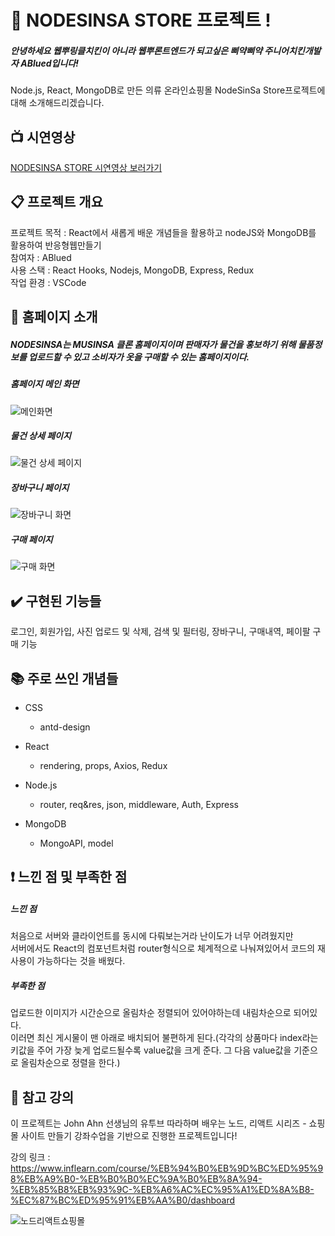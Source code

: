 # :dress: NODESINSA STORE 프로젝트 !

##### 안녕하세요 웹뿌링클치킨이 아니라 웹뿌론트엔드가 되고싶은 삐약삐약 주니어치킨개발자 ABlued입니다!

Node.js, React, MongoDB로 만든 의류 온라인쇼핑몰 NodeSinSa Store프로젝트에 대해 소개해드리겠습니다.
  
:tv: 시연영상
---
[NODESINSA STORE 시연영상 보러가기](https://www.youtube.com/watch?v=69AcwVrjjqY)
  

:clipboard: 프로젝트 개요
---

프로젝트 목적 : React에서 새롭게 배운 개념들을 활용하고 nodeJS와 MongoDB를 활용하여 반응형웹만들기  
참여자 : ABlued  
사용 스택 : React Hooks, Nodejs, MongoDB, Express, Redux  
작업 환경 : VSCode  
  
:wave: 홈페이지 소개
---
##### NODESINSA는 MUSINSA 클론 홈페이지이며 판매자가 물건을 홍보하기 위해 물품정보를 업로드할 수 있고 소비자가 옷을 구매할 수 있는 홈페이지이다. 
##### 홈페이지 메인 화면
![메인화면](https://user-images.githubusercontent.com/53801395/121455314-304a5580-c9df-11eb-97cd-2d83afe23845.jpg)
  
##### 물건 상세 페이지
![물건 상세 페이지](https://user-images.githubusercontent.com/53801395/121455317-32141900-c9df-11eb-9a6c-6dafb7b48d51.jpg)
  
##### 장바구니 페이지
![장바구니 화면](https://user-images.githubusercontent.com/53801395/121455689-de55ff80-c9df-11eb-9bb1-3de501e0a97e.jpg)
  
##### 구매 페이지
![구매 화면](https://user-images.githubusercontent.com/53801395/121455693-df872c80-c9df-11eb-8875-903248cfdcef.jpg)
  

:heavy_check_mark: 구현된 기능들
---
로그인, 회원가입, 사진 업로드 및 삭제, 검색 및 필터링, 장바구니, 구매내역, 페이팔 구매 기능
  
:books: 주로 쓰인 개념들 
---
  
+ CSS
    + antd-design
  
+ React
    + rendering, props, Axios, Redux
  
+ Node.js
    + router, req&res, json, middleware, Auth, Express
  
+ MongoDB
    + MongoAPI, model

:exclamation: 느낀 점 및 부족한 점
---

##### 느낀 점
처음으로 서버와 클라이언트를 동시에 다뤄보는거라 난이도가 너무 어려웠지만  
서버에서도 React의 컴포넌트처럼 router형식으로 체계적으로 나눠져있어서 코드의 재사용이 가능하다는 것을 배웠다.
  
##### 부족한 점
업로드한 이미지가 시간순으로 올림차순 정렬되어 있어야하는데 내림차순으로 되어있다.  
이러면 최신 게시물이 맨 아래로 배치되어 불편하게 된다.(각각의 상품마다 index라는 키값을 주어 가장 늦게 업로드될수록 value값을 크게 준다. 그 다음 value값을 기준으로 올림차순으로 정렬을 한다.)  

:paperclip: 참고 강의
---
이 프로젝트는 John Ahn 선생님의 유투브 따라하며 배우는 노드, 리액트 시리즈 - 쇼핑몰 사이트 만들기 강좌수업을 기반으로 진행한 프로젝트입니다!  

강의 링크 : https://www.inflearn.com/course/%EB%94%B0%EB%9D%BC%ED%95%98%EB%A9%B0-%EB%B0%B0%EC%9A%B0%EB%8A%94-%EB%85%B8%EB%93%9C-%EB%A6%AC%EC%95%A1%ED%8A%B8-%EC%87%BC%ED%95%91%EB%AA%B0/dashboard

![노드리액트쇼핑몰](https://user-images.githubusercontent.com/53801395/115142924-37a84f00-a07f-11eb-9668-49d6b7dcfa20.jpg)
